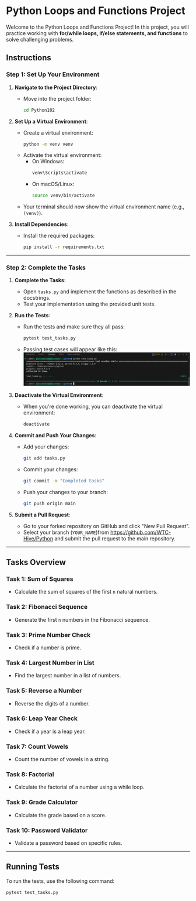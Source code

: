 # Python Loops and Functions Project

Welcome to the Python Loops and Functions Project! In this project, you will practice working with **for/while loops, if/else statements, and functions** to solve challenging problems.

## Instructions

### Step 1: Set Up Your Environment

1. **Navigate to the Project Directory**:  
   - Move into the project folder:  
     ```bash
     cd Python102
     ```

2. **Set Up a Virtual Environment**:  
   - Create a virtual environment:  
     ```bash
     python -m venv venv
     ```
   - Activate the virtual environment:  
     - On Windows:  
       ```bash
       venv\Scripts\activate
       ```
     - On macOS/Linux:  
       ```bash
       source venv/bin/activate
       ```
   - Your terminal should now show the virtual environment name (e.g., `(venv)`).

3. **Install Dependencies**:  
   - Install the required packages:  
     ```bash
     pip install -r requirements.txt
     ```

---

### Step 2: Complete the Tasks

1. **Complete the Tasks**:  
   - Open `tasks.py` and implement the functions as described in the docstrings.  
   - Test your implementation using the provided unit tests.

2. **Run the Tests**:  
   - Run the tests and make sure they all pass:  
     ```bash
     pytest test_tasks.py
     ```
   - Passing test cases will appear like this:
     ![Alt text](testcases.png)

3. **Deactivate the Virtual Environment**:  
   - When you're done working, you can deactivate the virtual environment:  
     ```bash
     deactivate
     ```

4. **Commit and Push Your Changes**:  
   - Add your changes:  
     ```bash
     git add tasks.py
     ```
   - Commit your changes:  
     ```bash
     git commit -m "Completed tasks"
     ```
   - Push your changes to your branch:  
     ```bash
     git push origin main
     ```

5. **Submit a Pull Request**:  
   - Go to your forked repository on GitHub and click "New Pull Request".  
   - Select your branch (`YOUR_NAME`)from https://github.com/WTC-Hive/Python and submit the pull request to the main repository.
   
---

## Tasks Overview

### Task 1: Sum of Squares
- Calculate the sum of squares of the first `n` natural numbers.

### Task 2: Fibonacci Sequence
- Generate the first `n` numbers in the Fibonacci sequence.

### Task 3: Prime Number Check
- Check if a number is prime.

### Task 4: Largest Number in List
- Find the largest number in a list of numbers.

### Task 5: Reverse a Number
- Reverse the digits of a number.

### Task 6: Leap Year Check
- Check if a year is a leap year.

### Task 7: Count Vowels
- Count the number of vowels in a string.

### Task 8: Factorial
- Calculate the factorial of a number using a while loop.

### Task 9: Grade Calculator
- Calculate the grade based on a score.

### Task 10: Password Validator
- Validate a password based on specific rules.

---

## Running Tests

To run the tests, use the following command:  
```bash
pytest test_tasks.py